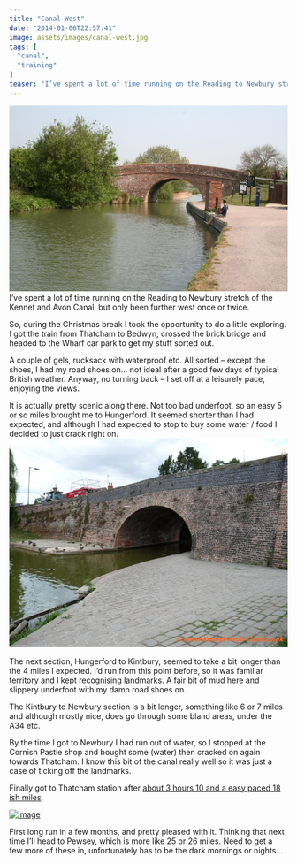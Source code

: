 ```yaml
---
title: "Canal West"
date: "2014-01-06T22:57:41"
image: assets/images/canal-west.jpg
tags: [
  "canal",
  "training"
]
teaser: "I’ve spent a lot of time running on the Reading to Newbury stretch of the Kennet and Avon Canal, but only been further west once or twice. So, during the Christmas break I took the opportunity to do a little exploring. I got the train from Thatcham to Bedwyn, crossed the brick bridge and headed [&hellip;]\n"
---
```

![Bedwyn Wharf Bridge, Kennet  and Avon Canal](assets/images/417352_eca1be13.jpg)I’ve spent a lot of time running on the Reading to Newbury stretch of the Kennet and Avon Canal, but only been further west once or twice.

So, during the Christmas break I took the opportunity to do a little exploring. I got the train from Thatcham to Bedwyn, crossed the brick bridge and headed to the Wharf car park to get my stuff sorted out.

A couple of gels, rucksack with waterproof etc. All sorted – except the shoes, I had my road shoes on… not ideal after a good few days of typical British weather. Anyway, no turning back – I set off at a leisurely pace, enjoying the views.

It is actually pretty scenic along there. Not too bad underfoot, so an easy 5 or so miles brought me to Hungerford. It seemed shorter than I had expected, and although I had expected to stop to buy some water / food I decided to just crack right on.![](assets/images/Hungerford-Town-Bridge-84.jpg)

The next section, Hungerford to Kintbury, seemed to take a bit longer than the 4 miles I expected. I’d run from this point before, so it was familiar territory and I kept recognising landmarks. A fair bit of mud here and slippery underfoot with my damn road shoes on.

The Kintbury to Newbury section is a bit longer, something like 6 or 7 miles and although mostly nice, does go through some bland areas, under the A34 etc.

By the time I got to Newbury I had run out of water, so I stopped at the Cornish Pastie shop and bought some (water) then cracked on again towards Thatcham. I know this bit of the canal really well so it was just a case of ticking off the landmarks.

Finally got to Thatcham station after [about 3 hours 10 and a easy paced 18 ish miles](http://www.strava.com/activities/102372776).

[![image](image.png "image")](http://www.strava.com/activities/102372776)

First long run in a few months, and pretty pleased with it. Thinking that next time I’ll head to Pewsey, which is more like 25 or 26 miles. Need to get a few more of these in, unfortunately has to be the dark mornings or nights…
